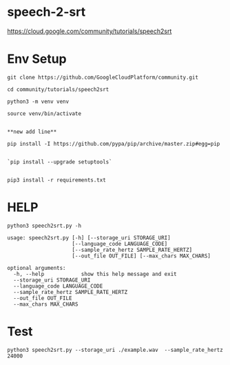 # speech-2-srt


https://cloud.google.com/community/tutorials/speech2srt


#  Env Setup

```
git clone https://github.com/GoogleCloudPlatform/community.git

```
```
cd community/tutorials/speech2srt
```
```
python3 -m venv venv
```
```
source venv/bin/activate
```


```

**new add line**

pip install -I https://github.com/pypa/pip/archive/master.zip#egg=pip


`pip install --upgrade setuptools`


```

```
pip3 install -r requirements.txt
```



#  HELP 

```
python3 speech2srt.py -h
```

```
usage: speech2srt.py [-h] [--storage_uri STORAGE_URI]
                     [--language_code LANGUAGE_CODE]
                     [--sample_rate_hertz SAMPLE_RATE_HERTZ]
                     [--out_file OUT_FILE] [--max_chars MAX_CHARS]

optional arguments:
  -h, --help            show this help message and exit
  --storage_uri STORAGE_URI
  --language_code LANGUAGE_CODE
  --sample_rate_hertz SAMPLE_RATE_HERTZ
  --out_file OUT_FILE
  --max_chars MAX_CHARS

```




#  Test


```
python3 speech2srt.py --storage_uri ./example.wav  --sample_rate_hertz 24000
```


